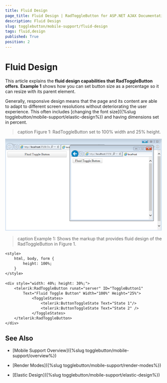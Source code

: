 ```yaml
---
title: Fluid Design
page_title: Fluid Design | RadToggleButton for ASP.NET AJAX Documentation
description: Fluid Design
slug: togglebutton/mobile-support/fluid-design
tags: fluid,design
published: True
position: 2
---
```


# Fluid Design

This article explains the **fluid design capabilities that RadToggleButton offers**. **Example 1** shows how you can set button size as a percentage so it can resize with its parent element.

Generally, responsive design means that the page and its content are able to adapt to different screen resolutions without deteriorating the user experience. This often includes [changing the font size]({%slug togglebutton/mobile-support/elastic-design%}) and having dimensions set in percent.

>caption Figure 1: RadToggleButton set to 100% width and 25% height.

![togglebutton-fluid-design](images/togglebutton-fluid-design.png)

>caption Example 1: Shows the markup that provides fluid design of the RadToggleButton in Figure 1.

````ASP.NET
<style>
    html, body, form {
        height: 100%;
    }
</style>

<div style="width: 40%; height: 30%;">
    <telerik:RadToggleButton runat="server" ID="ToggleButton1"
        Text="Fluid Toggle Button" Width="100%" Height="25%">
			<ToggleStates>
				<telerik:ButtonToggleState Text="State 1"/>
				<telerik:ButtonToggleState Text="State 2" /> 
			</ToggleStates>
    </telerik:RadToggleButton>
</div>
````

## See Also

 * [Mobile Support Overview]({%slug togglebutton/mobile-support/overview%})

 * [Render Modes]({%slug togglebutton/mobile-support/render-modes%})

 * [Elastic Design]({%slug togglebutton/mobile-support/elastic-design%})

